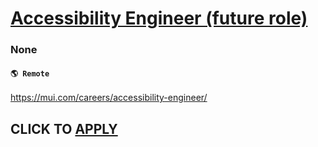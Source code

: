 # [Accessibility Engineer (future role)](https://www.remotewlb.com/apply/accessibility-engineer-future-role)  
### None  
#### `🌎 Remote`  

https://mui.com/careers/accessibility-engineer/

  
## CLICK TO [APPLY](https://www.remotewlb.com/apply/accessibility-engineer-future-role)

